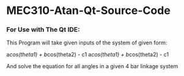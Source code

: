 # MEC310-Atan-Qt-Source-Code

### For Use with The Qt IDE:

This Program will take given inputs of the system of given form:

a*cos(theta1) + b*cos(theta2) - c1
a*cos(theta1) + b*cos(theta2) - c1

And solve the equation for all angles in a given 4 bar linkage system
